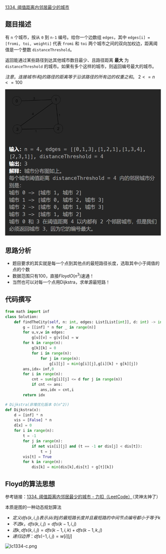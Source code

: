 [1334. 阈值距离内邻居最少的城市](https://leetcode.cn/problems/find-the-city-with-the-smallest-number-of-neighbors-at-a-threshold-distance/description/?envType=daily-question&envId=2023-11-14)

## 题目描述

有 `n` 个城市，按从 `0` 到 `n-1` 编号。给你一个边数组 `edges`，其中 `edges[i] = [fromi, toi, weighti]` 代表 `fromi` 和 `toi` 两个城市之间的双向加权边，距离阈值是一个整数 `distanceThreshold`。

返回能通过某些路径到达其他城市数目最少、且路径距离 **最大** 为 `distanceThreshold` 的城市。如果有多个这样的城市，则返回编号最大的城市。

$注意，连接城市i和j的路径的距离等于沿该路径的所有边的权重之和。$ $2 <= n <= 100$

![image-20231114080015846](image-20231114080015846.png)



## 思路分析

- 题目要求的其实就是每一个点到其他点的最短路径长度，选取其中小于阈值的点的个数
- 数据范围只有100，直接$Floyd  O(n^3)$速通！
- 当然也可以对每一个点用Dijkstra，求单源最短路！


## 代码撰写

```python
from math import inf
class Solution:
    def findTheCity(self, n: int, edges: List[List[int]], d: int) -> int:
        g = [[inf] * n for _ in range(n)]
        for u,v,w in edges:
            g[u][v] = g[v][u] = w
        for k in range(n):
            g[k][k] = 0
            for i in range(n):
                for j in range(n):
                    g[i][j] = min(g[i][j],g[i][k] + g[k][j])
        ans,idx= inf,0
        for i in range(n):
            cnt = sum(g[i][j] <= d for j in range(n))
            if cnt <= ans:
                ans,idx = cnt,i
        return idx
```

```python
# Dijkstra(非堆优化版本 O(n^2))
def Dijkstra(x):
    d = [inf] * n
    vis = [False] * n
    d[x] = 0
    for i in range(n):
        t = -1
        for j in range(n):
            if not vis[i][j] and (t == -1 or dis[j] < dis[t]):
                t = j
        vis[t] = True
        for k in range(n):
            dis[k] = min(dis[k],dis[t] + g[t][k])
```

## Floyd的算法思想

参考链接：[1334. 阈值距离内邻居最少的城市 - 力扣（LeetCode）](https://leetcode.cn/problems/find-the-city-with-the-smallest-number-of-neighbors-at-a-threshold-distance/solutions/2525946/dai-ni-fa-ming-floyd-suan-fa-cong-ji-yi-m8s51/?envType=daily-question&envId=2023-11-14)（灵神太神了）

本质是图的一种动态规划算法

- $定义dfs(k,i,j)表示从i到j的最短路长度并且最短路的中间节点编号都小于等于k$
- $不选k，dfs(k,i,j) = dfs(k - 1,i,j)$
- $选k,  dfs(k,i,j) = dfs(k - 1,i,k) + dfs(k - 1,k,j)$
- $递归边界：dfs(-1,i,j) = w[i][j]$

![lc1334-c.png](https://pic.leetcode.cn/1699881511-DbyZrc-lc1334-c.png)
